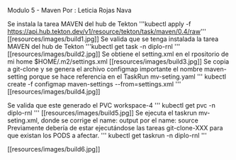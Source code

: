 Modulo 5 -  Maven
Por : Leticia Rojas Nava

Se instala  la tarea MAVEN del hub de Tekton
'''kubectl apply -f https://api.hub.tekton.dev/v1/resource/tekton/task/maven/0.4/raw'''
 [[resources/images/build1.jpg]]
Se valida que se tenga instalada la tarea MAVEN del hub de Tekton
'''kubectl get task -n diplo-rnl '''
 [[resources/images/build2.jpg]]
Se obtiene el setting.xml en el rpositorio de mi home $HOME/.m2/settings.xml
  [[resources/images/build3.jpg]]
Se copia a git-clone y se genera el archivo configmap importante el nombre maven-setting porque se hace referencia en el TaskRun mv-seting.yaml
''' kubectl create -f configmap maven-settings --from=settings.xml '''
  [[resources/images/build4.jpg]]

Se valida que este generado el PVC workspace-4
''' kubectl get pvc -n diplo-rnl '''
  [[resources/images/build5.jpg]]
Se ejecuta el taskrun mv-seting.xml, donde se corrige el name: output por el name: source
Previamente debería de estar ejecutándose las tareas git-clone-XXX para que existan los PODS a afectar.
''' kubectl get taskrun -n diplo-rnl '''


  [[resources/images/build6.jpg]]
